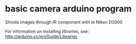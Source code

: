# basic camera arduino program 

Shoots images through IR component with ie Nikon D3000

For information on installing libraries, see: http://arduino.cc/en/Guide/Libraries
